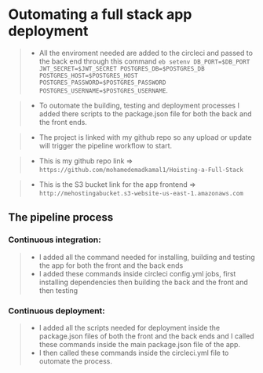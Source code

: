 # Outomating a full stack app deployment

> - All the enviroment needed are added to the circleci and passed to the back end through this command `eb setenv DB_PORT=$DB_PORT JWT_SECRET=$JWT_SECRET POSTGRES_DB=$POSTGRES_DB POSTGRES_HOST=$POSTGRES_HOST POSTGRES_PASSWORD=$POSTGRES_PASSWORD POSTGRES_USERNAME=$POSTGRES_USERNAME`.

> - To outomate the building, testing and deployment processes I added there scripts to the package.json file for both the back and the front ends.

> - The project is linked with my github repo so any upload or update will trigger the pipeline workflow to start.

> - This is my github repo link => `https://github.com/mohamedemadkamal1/Hoisting-a-Full-Stack`

> - This is the S3 bucket link for the app frontend => `http://mehostingabucket.s3-website-us-east-1.amazonaws.com`

## The pipeline process
### Continuous integration:
> - I added all the command needed for installing, building and testing the app for both the front and the back ends
> - I added these commands inside circleci config.yml jobs, first installing dependencies then building the back and the front and then testing

### Continuous deployment:
> - I added all the scripts needed for deployment inside the package.json files of both the front and the back ends and I called these commands inside the main package.json file of the app.
> - I then called these commands inside the circleci.yml file to outomate the process.